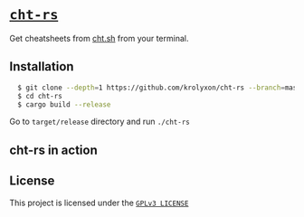 # [`cht-rs`](https://github.com/krolyxon/cht-rs)
Get cheatsheets from [cht.sh](https://cht.sh) from your terminal.

## Installation

```bash
  $ git clone --depth=1 https://github.com/krolyxon/cht-rs --branch=master
  $ cd cht-rs
  $ cargo build --release
  ```
  Go to `target/release` directory and run `./cht-rs`

## cht-rs in action
[](https://raw.githubusercontent.com/krolyxon/cht-rs/master/asset/cht-rs.gif)

## License
This project is licensed under the [`GPLv3 LICENSE`](https://github.com/krolyxon/cht-rs/blob/master/LICENSE)
